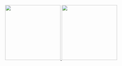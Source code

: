  <div>
  <a href="https://github.com/hitalojta">
  <img height="180em" src="https://github-readme-stats.vercel.app/api?username=hitalojta&show_icons=true&theme=onedark&include_all_commits=true&count_private=true"/>
  <img height="180em" src="https://github-readme-stats.vercel.app/api/top-langs/?username=hitalojta&layout=compact&langs_count=7&theme=onedark"/>
</div>
